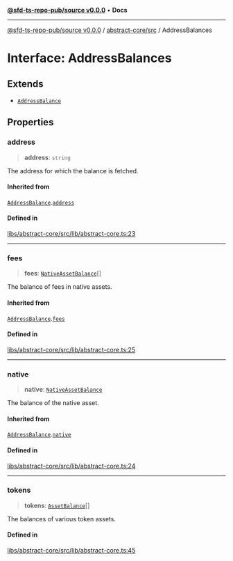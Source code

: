 [**@sfd-ts-repo-pub/source v0.0.0**](../../../README.md) • **Docs**

***

[@sfd-ts-repo-pub/source v0.0.0](../../../modules.md) / [abstract-core/src](../README.md) / AddressBalances

# Interface: AddressBalances

## Extends

- [`AddressBalance`](AddressBalance.md)

## Properties

### address

> **address**: `string`

The address for which the balance is fetched.

#### Inherited from

[`AddressBalance`](AddressBalance.md).[`address`](AddressBalance.md#address)

#### Defined in

[libs/abstract-core/src/lib/abstract-core.ts:23](https://github.com/Steadfast-Digital/sfd-ts-repo-pub/blob/0d845dfd87d2789cbb80b278a373d711dc881248/libs/abstract-core/src/lib/abstract-core.ts#L23)

***

### fees

> **fees**: [`NativeAssetBalance`](../type-aliases/NativeAssetBalance.md)[]

The balance of fees in native assets.

#### Inherited from

[`AddressBalance`](AddressBalance.md).[`fees`](AddressBalance.md#fees)

#### Defined in

[libs/abstract-core/src/lib/abstract-core.ts:25](https://github.com/Steadfast-Digital/sfd-ts-repo-pub/blob/0d845dfd87d2789cbb80b278a373d711dc881248/libs/abstract-core/src/lib/abstract-core.ts#L25)

***

### native

> **native**: [`NativeAssetBalance`](../type-aliases/NativeAssetBalance.md)

The balance of the native asset.

#### Inherited from

[`AddressBalance`](AddressBalance.md).[`native`](AddressBalance.md#native)

#### Defined in

[libs/abstract-core/src/lib/abstract-core.ts:24](https://github.com/Steadfast-Digital/sfd-ts-repo-pub/blob/0d845dfd87d2789cbb80b278a373d711dc881248/libs/abstract-core/src/lib/abstract-core.ts#L24)

***

### tokens

> **tokens**: [`AssetBalance`](AssetBalance.md)[]

The balances of various token assets.

#### Defined in

[libs/abstract-core/src/lib/abstract-core.ts:45](https://github.com/Steadfast-Digital/sfd-ts-repo-pub/blob/0d845dfd87d2789cbb80b278a373d711dc881248/libs/abstract-core/src/lib/abstract-core.ts#L45)
